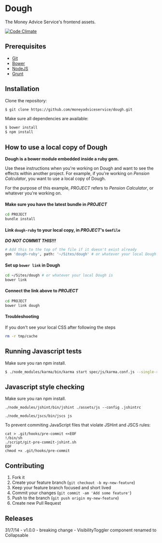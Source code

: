 # Dough

The Money Advice Service's frontend assets.

[![Code Climate](https://codeclimate.com/github/moneyadviceservice/dough/badges/gpa.svg)](https://codeclimate.com/github/moneyadviceservice/dough)

## Prerequisites

* [Git]
* [Bower]
* [NodeJS]
* [Grunt]

## Installation

Clone the repository:

```sh
$ git clone https://github.com/moneyadviceservice/dough.git
```

Make sure all dependencies are available:

```sh
$ bower install
$ npm install
```

## How to use a local copy of Dough

**Dough is a bower module embedded inside a ruby gem.**

Use these instructions when you're working on Dough and want to
see the effects within another project. For example, if you're working on _Pension Calculator_,
you want to use a local copy of Dough.

For the purpose of this example, _PROJECT_ refers to _Pension Calculator_, or whatever you're working on.

#### Make sure you have the latest bundle in _PROJECT_

```sh
cd PROJECT
bundle install
```

#### Link `dough-ruby` to your local copy, in _PROJECT_'s `Gemfile`

***DO NOT COMMIT THIS!!!***

```sh
# Add this to the top of the file if it doesn't exist already
gem 'dough-ruby', path: '~/Sites/dough' # or whatever your local Dough is
```

#### Set up `bower link` in Dough

```sh
cd ~/Sites/dough # or whatever your local Dough is
bower link
```

#### Connect the link above to _PROJECT_

```sh
cd PROJECT
bower link dough
```

#### Troubleshooting

If you don't see your local CSS after following the steps

```sh
rm -r tmp/cache
```

## Running Javascript tests

Make sure you ran npm install.

```sh
$ ./node_modules/karma/bin/karma start spec/js/karma.conf.js --single-run
```

## Javascript style checking

Make sure you ran npm install.
```
./node_modules/jshint/bin/jshint ./assets/js --config .jshintrc
```

```
./node_modules/jscs/bin/jscs js
```

To prevent commiting JavaScript files that violate JSHint and JSCS rules:

```shell
cat > .git/hooks/pre-commit <<EOF
!/bin/sh
./script/git-pre-commit-jshint.sh
EOF
chmod +x .git/hooks/pre-commit
```

## Contributing

1. Fork it
2. Create your feature branch (`git checkout -b my-new-feature`)
3. Keep your feature branch focused and short lived
4. Commit your changes (`git commit -am 'Add some feature'`)
5. Push to the branch (`git push origin my-new-feature`)
6. Create new Pull Request


[bower]: http://bower.io
[git]: http://git-scm.com
[nodejs]: http://nodejs.org/
[grunt]: http://gruntjs.com/getting-started

## Releases
31/7/14 - v1.0.0 - breaking change - VisibilityToggler component renamed to Collapsable
